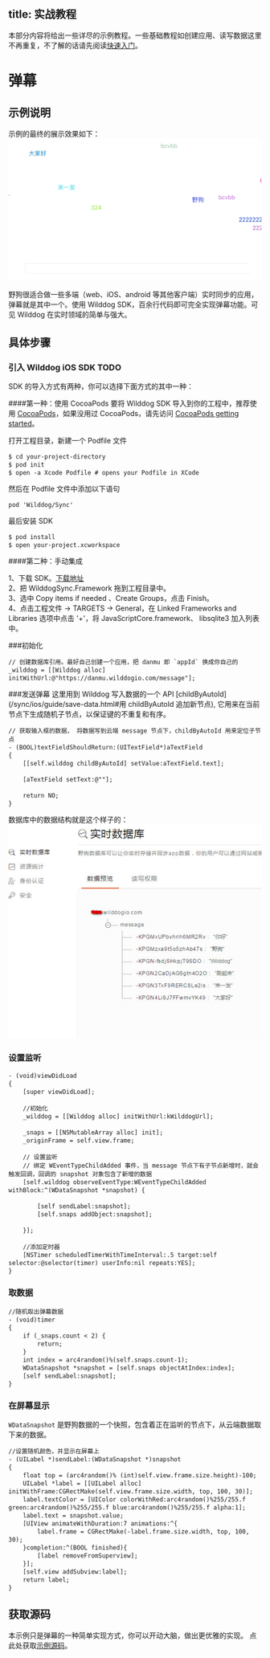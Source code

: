 title: 实战教程
---

本部分内容将给出一些详尽的示例教程。一些基础教程如创建应用、读写数据这里不再重复，不了解的话请先阅读[快速入门](/sync/ios/quickstart.html)。

# 弹幕

## 示例说明
示例的最终的展示效果如下： 
![](display.jpg)

野狗很适合做一些多端（web、iOS、android 等其他客户端）实时同步的应用，弹幕就是其中一个。使用 Wilddog SDK，百余行代码即可完全实现弹幕功能。可见 Wilddog 在实时领域的简单与强大。

## 具体步骤

### 引入 Wilddog iOS SDK TODO

SDK 的导入方式有两种，你可以选择下面方式的其中一种：

####第一种：使用 CocoaPods 
要将 Wilddog SDK 导入到你的工程中，推荐使用 [CocoaPods](https://cocoapods.org/)，如果没用过 CocoaPods，请先访问 [CocoaPods getting started](https://guides.cocoapods.org/using/getting-started.html)。 


打开工程目录，新建一个 Podfile 文件

	$ cd your-project-directory
	$ pod init
	$ open -a Xcode Podfile # opens your Podfile in XCode

然后在 Podfile 文件中添加以下语句

	pod 'Wilddog/Sync'
	
最后安装 SDK

	$ pod install
	$ open your-project.xcworkspace
	
####第二种：手动集成 

1、下载 SDK。[下载地址](https://cdn.wilddog.com/ios/client/sync/WilddogSync.framework-2.0.0Beta.zip)         
2、把 WilddogSync.Framework 拖到工程目录中。  
3、选中 Copy items if needed 、Create Groups，点击 Finish。  
4、点击工程文件 -> TARGETS -> General，在 Linked Frameworks and Libraries 选项中点击 '+'，将 JavaScriptCore.framework、 libsqlite3 加入列表中。


###初始化

```
// 创建数据库引用。最好自己创建一个应用，把 danmu 即 `appId` 换成你自己的
_wilddog = [[Wilddog alloc] initWithUrl:@"https://danmu.wilddogio.com/message"];

```

###发送弹幕
这里用到 Wilddog 写入数据的一个 API [childByAutoId](/sync/ios/guide/save-data.html#用 childByAutoId 追加新节点), 它用来在当前节点下生成随机子节点，以保证键的不重复和有序。

```
// 获取输入框的数据， 将数据写到云端 message 节点下，childByAutoId 用来定位子节点
- (BOOL)textFieldShouldReturn:(UITextField*)aTextField
{    
    [[self.wilddog childByAutoId] setValue:aTextField.text];
    
    [aTextField setText:@""];
    
    return NO;
}

```
数据库中的数据结构就是这个样子的：
![](data.jpg)

### 设置监听
```
- (void)viewDidLoad 
{
    [super viewDidLoad];
    
    //初始化
    _wilddog = [[Wilddog alloc] initWithUrl:kWilddogUrl];
    
    _snaps = [[NSMutableArray alloc] init];
    _originFrame = self.view.frame;
    
    // 设置监听
    // 绑定 WEventTypeChildAdded 事件，当 message 节点下有子节点新增时，就会触发回调，回调的 snapshot 对象包含了新增的数据
    [self.wilddog observeEventType:WEventTypeChildAdded withBlock:^(WDataSnapshot *snapshot) {
        
        [self sendLabel:snapshot];
        [self.snaps addObject:snapshot];
        
    }];
    
    //添加定时器
    [NSTimer scheduledTimerWithTimeInterval:.5 target:self selector:@selector(timer) userInfo:nil repeats:YES];
}
```

### 取数据
```
//随机取出弹幕数据
- (void)timer
{
    if (_snaps.count < 2) {
        return;
    }
    int index = arc4random()%(self.snaps.count-1);
    WDataSnapshot *snapshot = [self.snaps objectAtIndex:index];
    [self sendLabel:snapshot];
}

```

### 在屏幕显示
`WDataSnapshot` 是野狗数据的一个快照，包含着正在监听的节点下，从云端数据取下来的数据。

```
//设置随机颜色，并显示在屏幕上
- (UILabel *)sendLabel:(WDataSnapshot *)snapshot
{
    float top = (arc4random()% (int)self.view.frame.size.height)-100;
    UILabel *label = [[UILabel alloc] initWithFrame:CGRectMake(self.view.frame.size.width, top, 100, 30)];
    label.textColor = [UIColor colorWithRed:arc4random()%255/255.f green:arc4random()%255/255.f blue:arc4random()%255/255.f alpha:1];
    label.text = snapshot.value;
    [UIView animateWithDuration:7 animations:^{
        label.frame = CGRectMake(-label.frame.size.width, top, 100, 30);
    }completion:^(BOOL finished){
        [label removeFromSuperview];
    }];
    [self.view addSubview:label];
    return label;
}
```


## 获取源码
本示例只是弹幕的一种简单实现方式，你可以开动大脑，做出更优雅的实现。
点此处获取[示例源码](https://github.com/WildDogTeam/demo-ios-danmu)。



